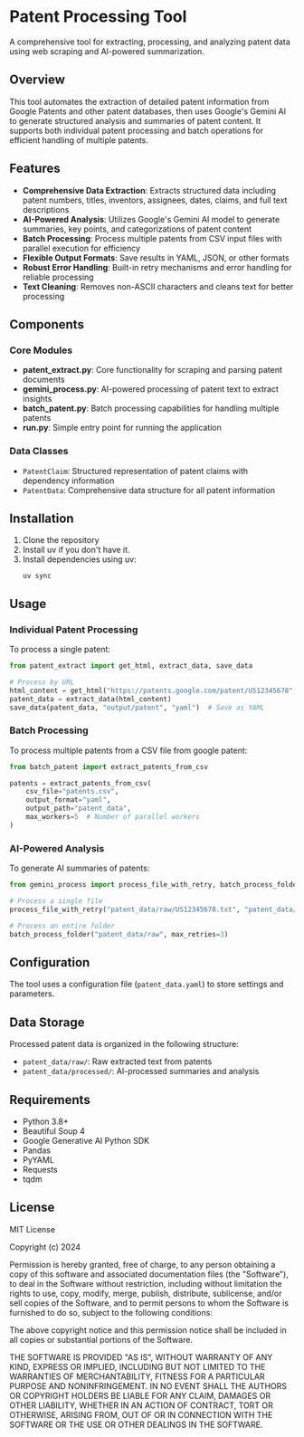# Patent Processing Tool

A comprehensive tool for extracting, processing, and analyzing patent data using web scraping and AI-powered summarization.

## Overview

This tool automates the extraction of detailed patent information from Google Patents and other patent databases, then uses Google's Gemini AI to generate structured analysis and summaries of patent content. It supports both individual patent processing and batch operations for efficient handling of multiple patents.

## Features

- **Comprehensive Data Extraction**: Extracts structured data including patent numbers, titles, inventors, assignees, dates, claims, and full text descriptions
- **AI-Powered Analysis**: Utilizes Google's Gemini AI model to generate summaries, key points, and categorizations of patent content
- **Batch Processing**: Process multiple patents from CSV input files with parallel execution for efficiency
- **Flexible Output Formats**: Save results in YAML, JSON, or other formats
- **Robust Error Handling**: Built-in retry mechanisms and error handling for reliable processing
- **Text Cleaning**: Removes non-ASCII characters and cleans text for better processing

## Components

### Core Modules

- **patent_extract.py**: Core functionality for scraping and parsing patent documents
- **gemini_process.py**: AI-powered processing of patent text to extract insights
- **batch_patent.py**: Batch processing capabilities for handling multiple patents
- **run.py**: Simple entry point for running the application

### Data Classes

- `PatentClaim`: Structured representation of patent claims with dependency information
- `PatentData`: Comprehensive data structure for all patent information

## Installation

1. Clone the repository
2. Install uv if you don't have it.
3. Install dependencies using uv:
   ```
   uv sync
   ```

## Usage

### Individual Patent Processing

To process a single patent:

```python
from patent_extract import get_html, extract_data, save_data

# Process by URL
html_content = get_html("https://patents.google.com/patent/US12345678", is_url=True)
patent_data = extract_data(html_content)
save_data(patent_data, "output/patent", "yaml")  # Save as YAML
```

### Batch Processing

To process multiple patents from a CSV file from google patent:

```python
from batch_patent import extract_patents_from_csv

patents = extract_patents_from_csv(
    csv_file="patents.csv",
    output_format="yaml",
    output_path="patent_data",
    max_workers=5  # Number of parallel workers
)
```

### AI-Powered Analysis

To generate AI summaries of patents:

```python
from gemini_process import process_file_with_retry, batch_process_folder

# Process a single file
process_file_with_retry("patent_data/raw/US12345678.txt", "patent_data/processed")

# Process an entire folder
batch_process_folder("patent_data/raw", max_retries=3)
```

## Configuration

The tool uses a configuration file (`patent_data.yaml`) to store settings and parameters.

## Data Storage

Processed patent data is organized in the following structure:
- `patent_data/raw/`: Raw extracted text from patents
- `patent_data/processed/`: AI-processed summaries and analysis

## Requirements

- Python 3.8+
- Beautiful Soup 4
- Google Generative AI Python SDK
- Pandas
- PyYAML
- Requests
- tqdm

## License

MIT License

Copyright (c) 2024

Permission is hereby granted, free of charge, to any person obtaining a copy
of this software and associated documentation files (the "Software"), to deal
in the Software without restriction, including without limitation the rights
to use, copy, modify, merge, publish, distribute, sublicense, and/or sell
copies of the Software, and to permit persons to whom the Software is
furnished to do so, subject to the following conditions:

The above copyright notice and this permission notice shall be included in all
copies or substantial portions of the Software.

THE SOFTWARE IS PROVIDED "AS IS", WITHOUT WARRANTY OF ANY KIND, EXPRESS OR
IMPLIED, INCLUDING BUT NOT LIMITED TO THE WARRANTIES OF MERCHANTABILITY,
FITNESS FOR A PARTICULAR PURPOSE AND NONINFRINGEMENT. IN NO EVENT SHALL THE
AUTHORS OR COPYRIGHT HOLDERS BE LIABLE FOR ANY CLAIM, DAMAGES OR OTHER
LIABILITY, WHETHER IN AN ACTION OF CONTRACT, TORT OR OTHERWISE, ARISING FROM,
OUT OF OR IN CONNECTION WITH THE SOFTWARE OR THE USE OR OTHER DEALINGS IN THE
SOFTWARE.
